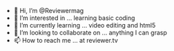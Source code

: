 - 👋 Hi, I’m @Reviewermag
- 👀 I’m interested in ... learning basic coding
- 🌱 I’m currently learning ... video editing and html5
- 💞️ I’m looking to collaborate on ... anything I can grasp
- 📫 How to reach me ... at reviewer.tv

<!---
Reviewermag/Reviewermag is a ✨ special ✨ repository because its `README.md` (this file) appears on your GitHub profile.
You can click the Preview link to take a look at your changes.
--->
